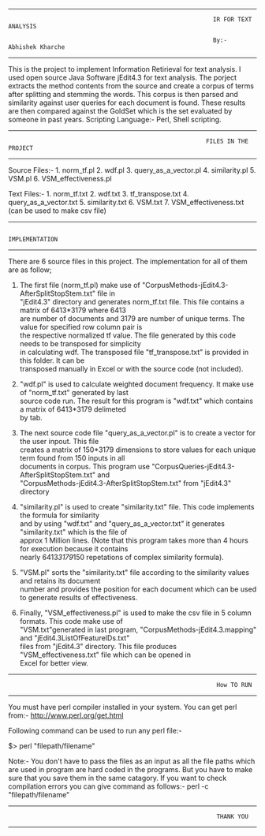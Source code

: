 *******************************************************************************************************************
						
						                                      IR FOR TEXT ANALYSIS

						                                      By:- Abhishek Kharche


*******************************************************************************************************************

This is the project to implement Information Retirieval for text analysis. I used open source Java Software 
jEdit4.3 for text analysis. The porject extracts the method contents from the source and create a corpus of terms
after splitting and stemming the words. This corpus is then parsed and similarity against user queries for each
document is found. These results are then compared against the GoldSet which is the set evaluated by someone in
past years.
Scripting Language:- Perl, Shell scripting.

*******************************************************************************************************************
					                                      	FILES IN THE PROJECT
*******************************************************************************************************************

Source Files:- 	1. norm_tf.pl
		2. wdf.pl
		3. query_as_a_vector.pl
		4. similarity.pl
		5. VSM.pl
		6. VSM_effectiveness.pl

Text Files:-	1. norm_tf.txt
		2. wdf.txt
		3. tf_transpose.txt
		4. query_as_a_vector.txt
		5. similarity.txt
		6. VSM.txt
		7. VSM_effectiveness.txt (can be used to make csv file)

*******************************************************************************************************************
						                                      IMPLEMENTATION
*******************************************************************************************************************

There are 6 source files in this project. The implementation for all of them are as follow;

1. The first file (norm_tf.pl) make use of "CorpusMethods-jEdit4.3-AfterSplitStopStem.txt" file in 	  		   
   "jEdit4.3" directory and generates norm_tf.txt file. This file contains a matrix of 6413*3179 where 6413 	 	   
   are number of documents and 3179 are number of unique terms. The value for specified row column pair is 	 	   
   the respective normalized tf value. The file generated by this code needs to be transposed for simplicity 	  	   
   in calculating wdf. The transposed file "tf_transpose.txt" is provided in this folder. It can be 	  	       
   transposed manually in Excel or with the source code (not included).
	
2. "wdf.pl" is used to calculate weighted document frequency. It make use of "norm_tf.txt" generated by last 	  	   
   source code run. The result for this program is "wdf.txt" which contains a matrix of 6413*3179 delimeted 	  	   
   by tab.

3. The next source code file "query_as_a_vector.pl" is to create a vector for the user inpout. This file 	 	   
   creates a matrix of 150*3179 dimensions to store values for each unique term found from 150 inputs in all 	  	   
   documents in corpus. This program use "CorpusQueries-jEdit4.3-AfterSplitStopStem.txt" and 	  	 	       
   "CorpusMethods-jEdit4.3-AfterSplitStopStem.txt" from "jEdit4.3" directory

4. "similarity.pl" is used to create "similarity.txt" file. This code implements the formula for similarity 	  	   
   and by using "wdf.txt" and "query_as_a_vector.txt" it generates "similarity.txt" which is the file of 	  	   
   approx 1 Million lines. (Note that this program takes more than 4 hours for execution because it contains 	  	   
   nearly 6413*3179*150 repetations of complex similarity formula).

5. "VSM.pl" sorts the "similarity.txt" file according to the similarity values and retains its document 	       
   number and provides the position for each document which can be used to generate results of effectiveness.

6. Finally, "VSM_effectiveness.pl" is used to make the csv file in 5 column formats. This code make use of 	       
   "VSM.txt"generated in last program, "CorpusMethods-jEdit4.3.mapping" and "jEdit4.3ListOfFeatureIDs.txt" 	       
   files from "jEdit4.3" directory. This file produces "VSM_effectiveness.txt" file which can be opened in 	       
   Excel for better view.

*******************************************************************************************************************
						                                       How TO RUN
*******************************************************************************************************************

You must have perl compiler installed in your system.
You can get perl from:- http://www.perl.org/get.html

Following command can be used to run any perl file:-

$> perl "filepath/filename"

Note:- You don't have to pass the files as an input as all the file paths which are used in program are hard coded 
in the programs. But you have to make sure that you save them in the same catagory. If you want to check 
compilation errors you can give command as follows:- perl -c "filepath/filename"

*******************************************************************************************************************
						                                       THANK YOU
*******************************************************************************************************************



